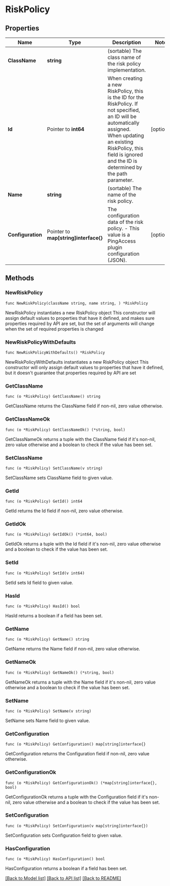 # RiskPolicy

## Properties

Name | Type | Description | Notes
------------ | ------------- | ------------- | -------------
**ClassName** | **string** | (sortable) The class name of the risk policy implementation. | 
**Id** | Pointer to **int64** | When creating a new RiskPolicy, this is the ID for the RiskPolicy. If not specified, an ID will be automatically assigned. When updating an existing RiskPolicy, this field is ignored and the ID is determined by the path parameter. | [optional] 
**Name** | **string** | (sortable) The name of the risk policy. | 
**Configuration** | Pointer to **map[string]interface{}** | The configuration data  of the risk policy. - This value is a PingAccess plugin configuration (JSON). | [optional] 

## Methods

### NewRiskPolicy

`func NewRiskPolicy(className string, name string, ) *RiskPolicy`

NewRiskPolicy instantiates a new RiskPolicy object
This constructor will assign default values to properties that have it defined,
and makes sure properties required by API are set, but the set of arguments
will change when the set of required properties is changed

### NewRiskPolicyWithDefaults

`func NewRiskPolicyWithDefaults() *RiskPolicy`

NewRiskPolicyWithDefaults instantiates a new RiskPolicy object
This constructor will only assign default values to properties that have it defined,
but it doesn't guarantee that properties required by API are set

### GetClassName

`func (o *RiskPolicy) GetClassName() string`

GetClassName returns the ClassName field if non-nil, zero value otherwise.

### GetClassNameOk

`func (o *RiskPolicy) GetClassNameOk() (*string, bool)`

GetClassNameOk returns a tuple with the ClassName field if it's non-nil, zero value otherwise
and a boolean to check if the value has been set.

### SetClassName

`func (o *RiskPolicy) SetClassName(v string)`

SetClassName sets ClassName field to given value.


### GetId

`func (o *RiskPolicy) GetId() int64`

GetId returns the Id field if non-nil, zero value otherwise.

### GetIdOk

`func (o *RiskPolicy) GetIdOk() (*int64, bool)`

GetIdOk returns a tuple with the Id field if it's non-nil, zero value otherwise
and a boolean to check if the value has been set.

### SetId

`func (o *RiskPolicy) SetId(v int64)`

SetId sets Id field to given value.

### HasId

`func (o *RiskPolicy) HasId() bool`

HasId returns a boolean if a field has been set.

### GetName

`func (o *RiskPolicy) GetName() string`

GetName returns the Name field if non-nil, zero value otherwise.

### GetNameOk

`func (o *RiskPolicy) GetNameOk() (*string, bool)`

GetNameOk returns a tuple with the Name field if it's non-nil, zero value otherwise
and a boolean to check if the value has been set.

### SetName

`func (o *RiskPolicy) SetName(v string)`

SetName sets Name field to given value.


### GetConfiguration

`func (o *RiskPolicy) GetConfiguration() map[string]interface{}`

GetConfiguration returns the Configuration field if non-nil, zero value otherwise.

### GetConfigurationOk

`func (o *RiskPolicy) GetConfigurationOk() (*map[string]interface{}, bool)`

GetConfigurationOk returns a tuple with the Configuration field if it's non-nil, zero value otherwise
and a boolean to check if the value has been set.

### SetConfiguration

`func (o *RiskPolicy) SetConfiguration(v map[string]interface{})`

SetConfiguration sets Configuration field to given value.

### HasConfiguration

`func (o *RiskPolicy) HasConfiguration() bool`

HasConfiguration returns a boolean if a field has been set.


[[Back to Model list]](../README.md#documentation-for-models) [[Back to API list]](../README.md#documentation-for-api-endpoints) [[Back to README]](../README.md)


